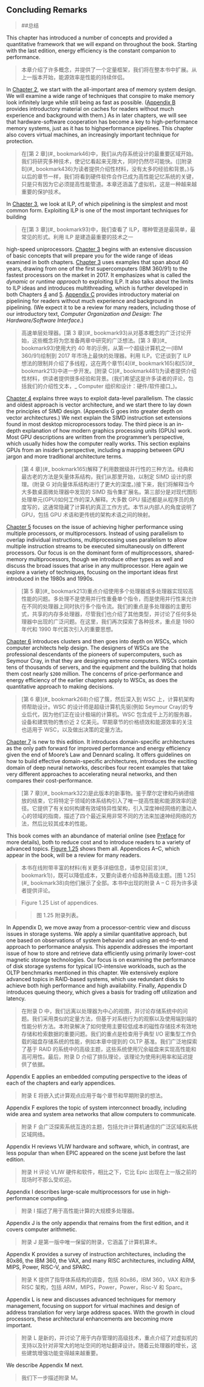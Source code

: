 ## Concluding Remarks

> ##总结

This chapter has introduced a number of concepts and provided a quantitative framework that we will expand on throughout the book. Starting with the last edition, energy efficiency is the constant companion to performance.

> 本章介绍了许多概念，并提供了一个定量框架，我们将在整本书中扩展。从上一版本开始，能源效率是性能的持续伴侣。

In [Chapter 2](#_bookmark46), we start with the all-important area of memory system design. We will examine a wide range of techniques that conspire to make memory look infinitely large while still being as fast as possible. ([Appendix B](#_bookmark436) provides introductory material on caches for readers without much experience and background with them.) As in later chapters, we will see that hardware-software cooperation has become a key to high-performance memory systems, just as it has to highperformance pipelines. This chapter also covers virtual machines, an increasingly important technique for protection.

> 在[第 2 章](#_ bookmark46)中，我们从内存系统设计的最重要区域开始。我们将研究多种技术，使记忆看起来无限大，同时仍然尽可能快。([[附录 B](#_ bookmark436)为读者提供介绍性材料，没有太多的经验和背景。)与以后的章节一样，我们将看到硬件软件合作已成为高性能记忆系统的关键，只是只有因为它必须提高性能管道。本章还涵盖了虚拟机，这是一种越来越重要的保护技术。

In [Chapter 3](#_bookmark93), we look at ILP, of which pipelining is the simplest and most common form. Exploiting ILP is one of the most important techniques for building

> 在[第 3 章](#\_ bookmark93)中，我们查看了 ILP，哪种管道是最简单，最常见的形式。利用 ILP 是建造最重要的技术之一

high-speed uniprocessors. [Chapter 3](#_bookmark93) begins with an extensive discussion of basic concepts that will prepare you for the wide range of ideas examined in both chapters. [Chapter 3](#_bookmark93) uses examples that span about 40 years, drawing from one of the first supercomputers (IBM 360/91) to the fastest processors on the market in 2017. It emphasizes what is called the _dynamic_ or _runtime approach_ to exploiting ILP. It also talks about the limits to ILP ideas and introduces multithreading, which is further developed in both Chapters [4](#_bookmark165) and [5](#_bookmark213). [Appendix C](#_bookmark481) provides introductory material on pipelining for readers without much experience and background in pipelining. (We expect it to be a review for many readers, including those of our introductory text, _Computer Organization and Design: The Hardware/Software Interface_.)

> 高速单层处理器。[第 3 章](#_ bookmark93)从对基本概念的广泛讨论开始，这些概念将为您准备两章中研究的广泛想法。[第 3 章](#_ bookmark93)使用大约 40 年的示例，从第一个超级计算机之一(IBM 360/91)绘制到 2017 年市场上最快的处理器。利用 ILP。它还谈到了 ILP 想法的限制并介绍了多线程，这在两个章节[4](#_ bookmark165)和[5](#_ bookmark213)中进一步开发。[附录 C](#_ bookmark481)为读者提供介绍性材料，供读者提供很多经验和背景。(我们希望这是许多读者的评论，包括我们的介绍性文本，_ Computer 组织和设计：硬件/软件接口\_)。

[Chapter 4](#_bookmark165) explains three ways to exploit data-level parallelism. The classic and oldest approach is vector architecture, and we start there to lay down the principles of SIMD design. (Appendix G goes into greater depth on vector architectures.) We next explain the SIMD instruction set extensions found in most desktop microprocessors today. The third piece is an in-depth explanation of how modern graphics processing units (GPUs) work. Most GPU descriptions are written from the programmer’s perspective, which usually hides how the computer really works. This section explains GPUs from an insider’s perspective, including a mapping between GPU jargon and more traditional architecture terms.

> [第 4 章](#\_ bookmark165)解释了利用数据级并行性的三种方法。经典和最古老的方法是矢量体系结构，我们从那里开始，以制定 SIMD 设计的原理。(附录 G 对向量体系结构进行了更大的深度。)接下来，我们将解释当今大多数桌面微处理器中发现的 SIMD 指令集扩展名。第三部分是对现代图形处理单元(GPU)如何工作的深入解释。大多数 GPU 描述都是从程序员的角度写的，这通常隐藏了计算机的真正工作方式。本节从内部人的角度说明了 GPU，包括 GPU 术语和更传统的架构术语之间的映射。

[Chapter 5](#_bookmark213) focuses on the issue of achieving higher performance using multiple processors, or multiprocessors. Instead of using parallelism to overlap individual instructions, multiprocessing uses parallelism to allow multiple instruction streams to be executed simultaneously on different processors. Our focus is on the dominant form of multiprocessors, shared-memory multiprocessors, though we introduce other types as well and discuss the broad issues that arise in any multiprocessor. Here again we explore a variety of techniques, focusing on the important ideas first introduced in the 1980s and 1990s.

> [第 5 章](#\_ bookmark213)重点介绍使用多个处理器或多处理器实现较高性能的问题。多处理不是使用并行性重叠单个指令，而是使用并行性来允许在不同的处理器上同时执行多个指令流。我们的重点是多处理器的主要形式，共享的内存多处理器，尽管我们也介绍了其他类型，并讨论了任何多处理器中出现的广泛问题。在这里，我们再次探索了各种技术，重点是 1980 年代和 1990 年代首次引入的重要思想。

[Chapter 6](#_bookmark268) introduces clusters and then goes into depth on WSCs, which computer architects help design. The designers of WSCs are the professional descendants of the pioneers of supercomputers, such as Seymour Cray, in that they are designing extreme computers. WSCs contain tens of thousands of servers, and the equipment and the building that holds them cost nearly `$200` million. The concerns of price-performance and energy efficiency of the earlier chapters apply to WSCs, as does the quantitative approach to making decisions.

> [第 6 章](#\_ bookmark268)介绍了簇，然后深入到 WSC 上，计算机架构师帮助设计。WSC 的设计师是超级计算机先驱(例如 Seymour Cray)的专业后代，因为他们正在设计极端的计算机。WSC 包含成千上万的服务器，设备和建筑物的售价近 2 亿美元。早期章节的价格绩效和能源效率的关注也适用于 WSC，以及做出决策的定量方法。

[Chapter 7](#_bookmark322) is new to this edition. It introduces domain-specific architectures as the only path forward for improved performance and energy efficiency given the end of Moore’s Law and Dennard scaling. It offers guidelines on how to build effective domain-specific architectures, introduces the exciting domain of deep neural networks, describes four recent examples that take very different approaches to accelerating neural networks, and then compares their cost-performance.

> [第 7 章](#\_ bookmark322)是此版本的新事物。鉴于摩尔定律和丹纳德缩放的结束，它将特定于领域的体系结构引入了唯一提高性能和能源效率的途径。它提供了有关如何构建有效域特异性架构，引入深度神经网络的激动人心的领域的指南，描述了四个最近采用非常不同的方法来加速神经网络的方法，然后比较其成本的性能。

This book comes with an abundance of material online (see [Preface](#_bookmark1) for more details), both to reduce cost and to introduce readers to a variety of advanced topics. [Figure 1.25](#_bookmark38) shows them all. Appendices A–C, which appear in the book, will be a review for many readers.

> 本书在线附带丰富的材料(有关更多详细信息，请参见[前言](#_ bookmark1))，既可以降低成本，又要向读者介绍各种高级主题。[图 1.25](#_ bookmark38)向他们展示了全部。本书中出现的附录 A – C 将为许多读者提供评论。

> Figure 1.25 List of appendices.

>> 图 1.25 附录列表。
>>

In Appendix D, we move away from a processor-centric view and discuss issues in storage systems. We apply a similar quantitative approach, but one based on observations of system behavior and using an end-to-end approach to performance analysis. This appendix addresses the important issue of how to store and retrieve data efficiently using primarily lower-cost magnetic storage technologies. Our focus is on examining the performance of disk storage systems for typical I/O-intensive workloads, such as the OLTP benchmarks mentioned in this chapter. We extensively explore advanced topics in RAID-based systems, which use redundant disks to achieve both high performance and high availability. Finally, Appendix D introduces queuing theory, which gives a basis for trading off utilization and latency.

> 在附录 D 中，我们远离以处理器为中心的视图，并讨论存储系统中的问题。我们采用类似的定量方法，但基于对系统行为的观察以及使用端到端的性能分析方法。本附录解决了如何使用主要较低成本的磁性存储技术有效地存储和检索数据的重要问题。我们的重点是检查用于典型 I/O 密集型工作负载的磁盘存储系统的性能，例如本章中提到的 OLTP 基准。我们广泛地探索了基于 RAID 的系统中的高级主题，这些系统使用冗余磁盘来实现高性能和高可用性。最后，附录 D 介绍了排队理论，该理论为使用利用率和延迟提供了依据。

Appendix E applies an embedded computing perspective to the ideas of each of the chapters and early appendices.

> 附录 E 将嵌入式计算观点应用于每个章节和早期附录的想法。

Appendix F explores the topic of system interconnect broadly, including wide area and system area networks that allow computers to communicate.

> 附录 F 会广泛探索系统互连的主题，包括允许计算机通信的广泛区域和系统区域网络。

Appendix H reviews VLIW hardware and software, which, in contrast, are less popular than when EPIC appeared on the scene just before the last edition.

> 附录 H 评论 VLIW 硬件和软件，相比之下，它比 Epic 出现在上一版之前的现场时不那么受欢迎。

Appendix I describes large-scale multiprocessors for use in high-performance computing.

> 附录 I 描述了用于高性能计算的大规模多处理器。

Appendix J is the only appendix that remains from the first edition, and it covers computer arithmetic.

> 附录 J 是第一版中唯一保留的附录，它涵盖了计算机算术。

Appendix K provides a survey of instruction architectures, including the 80x86, the IBM 360, the VAX, and many RISC architectures, including ARM, MIPS, Power, RISC-V, and SPARC.

> 附录 K 提供了指导体系结构的调查，包括 80x86，IBM 360，VAX 和许多 RISC 架构，包括 ARM，MIPS，Power，Power，Risc-V 和 Sparc。

Appendix L is new and discusses advanced techniques for memory management, focusing on support for virtual machines and design of address translation for very large address spaces. With the growth in cloud processors, these architectural enhancements are becoming more important.

> 附录 L 是新的，并讨论了用于内存管理的高级技术，重点介绍了对虚拟机的支持以及针对非常大的地址空间的地址翻译设计。随着云处理器的增长，这些建筑增强功能变得越来越重要。

We describe Appendix M next.

> 我们下一步描述附录 M。
